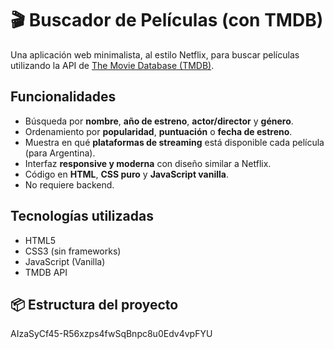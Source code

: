 # 🎬 Buscador de Películas (con TMDB)

Una aplicación web minimalista, al estilo Netflix, para buscar películas utilizando la API de [The Movie Database (TMDB)](https://www.themoviedb.org/).

## Funcionalidades

- Búsqueda por **nombre**, **año de estreno**, **actor/director** y **género**.
- Ordenamiento por **popularidad**, **puntuación** o **fecha de estreno**.
- Muestra en qué **plataformas de streaming** está disponible cada película (para Argentina).
- Interfaz **responsive y moderna** con diseño similar a Netflix.
- Código en **HTML**, **CSS puro** y **JavaScript vanilla**.
- No requiere backend.

## Tecnologías utilizadas

- HTML5
- CSS3 (sin frameworks)
- JavaScript (Vanilla)
- TMDB API

## 📦 Estructura del proyecto

AIzaSyCf45-R56xzps4fwSqBnpc8u0Edv4vpFYU